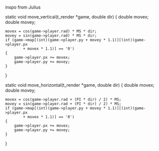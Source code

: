
inspo from Julius

static void	move_vertical(t_render *game, double dir)
{
	double	movex;
	double	movey;

	movex = cos(game->player.rad) * MS * dir;
	movey = sin(game->player.rad) * MS * dir;
	if (game->map[(int)(game->player.py + movey * 1.1)][(int)(game->player.px
			+ movex * 1.1)] == '0')
	{
		game->player.px += movex;
		game->player.py += movey;
	}
}

static void	move_horizontal(t_render *game, double dir)
{
	double	movex;
	double	movey;

	movex = cos(game->player.rad + (PI * dir) / 2) * MS;
	movey = sin(game->player.rad + (PI * dir) / 2) * MS;
	if (game->map[(int)(game->player.py + movey * 1.1)][(int)(game->player.px
			+ movex * 1.1)] == '0')
	{
		game->player.px += movex;
		game->player.py += movey;
	}
}

